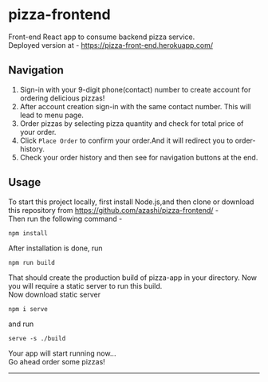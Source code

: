 # pizza-frontend

Front-end React app to consume backend pizza service.
<br/> Deployed version at - https://pizza-front-end.herokuapp.com/

## Navigation

1. Sign-in with your 9-digit phone(contact) number to create account for ordering delicious pizzas!
2. After account creation sign-in with the same contact number. This will lead to menu page.
3. Order pizzas by selecting pizza quantity and check for total price of your order.
4. Click ```Place Order``` to confirm your order.And it will redirect you to order-history.
5. Check your order history and then see for navigation buttons at the end.

## Usage

To start this project locally, first install Node.js,and then clone or download this repository from https://github.com/azashi/pizza-frontend/ - <br/>
Then run the following command - 
```javascript
npm install
```
After installation is done, run 
```node
npm run build
```
That should create the production build of pizza-app in your directory. Now you will require a static server to run this build. <br/>
Now download static server 
```node
npm i serve
```
and run
```node
serve -s ./build
```
Your app will start running now...
<br/>Go ahead order some pizzas!

---
